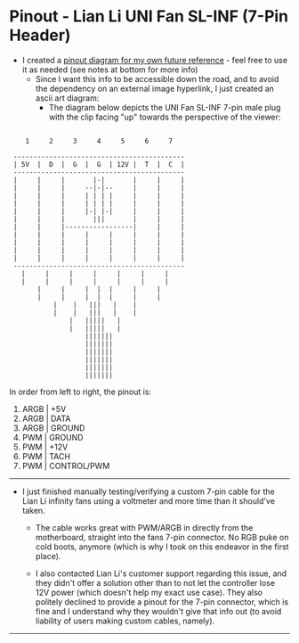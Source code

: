 # Pinout - Lian Li UNI Fan SL-INF (7-Pin Header)

- I created a [pinout diagram for my own future reference](https://raw.githubusercontent.com/mcavallo-git/Coding/main/pinouts/pinout%20-%20pc-lighting-and-fan-headers.lian-li-sl-inf.7-pin.jpg) \- feel free to use it as needed (see notes at bottom for more info)
   - Since I want this info to be accessible down the road, and to avoid the dependency on an external image hyperlink, I just created an ascii art diagram:
      - The diagram below depicts the UNI Fan SL-INF 7-pin male plug with the clip facing "up" towards the perspective of the viewer:

```
                                    
    1     2     3     4     5     6     7   
                                           
 -------------------------------------------
 | 5V  |  D  |  G  |  G  | 12V |  T  |  C  |
 -------------------------------------------
 |     |     |       |-|       |     |     |
 |     |     |     --|-|--     |     |     |
 |     |     |     | | | |     |     |     |
 |     |     |     | | | |     |     |     |
 |     |     |     |-| |-|     |     |     |
 |     |     |       |||       |     |     |
 |     |     |-----------------|     |     |
 |     |     |     |     |     |     |     |
 |     |     |     |     |     |     |     |
 |     |     |     |     |     |     |     |
 |     |     |     |     |     |     |     |
 -------------------------------------------
   |     |     |     |     |     |     |
   |     |     |     |     |     |     |
       |     |     |  |  |     |     |
       |     |     |  |  |     |     |
           |    |   |||   |    |
           |    |   |||   |    |
               |   |||||   |
               |   |||||   |
                   |||||||
                   |||||||
                   |||||||
                   |||||||
                   |||||||
                   |||||||
```

In order from left to right, the pinout is:
1. ARGB | +5V 
2. ARGB | DATA 
3. ARGB | GROUND
4. PWM | GROUND
5. PWM | +12V
6. PWM | TACH
7. PWM | CONTROL/PWM

<hr />

- I just finished manually testing/verifying a custom 7-pin cable for the Lian Li infinity fans using a voltmeter and more time than it should've taken.

  - The cable works great with PWM/ARGB in directly from the motherboard, straight into the fans 7-pin connector. No RGB puke on cold boots, anymore (which is why I took on this endeavor in the first place).

  - I also contacted Lian Li's customer support regarding this issue, and they didn't offer a solution other than to not let the controller lose 12V power (which doesn't help my exact use case). They also politely declined to provide a pinout for the 7-pin connector, which is fine and I understand why they wouldn't give that info out (to avoid liability of users making custom cables, namely).

<hr />